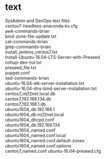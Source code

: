 # text
SysAdmin and DevOps text files  
centos7-headless-anaconda-ks.cfg  
awk-commands-brian  
bind-zone-file-update.txt  
cat-commands-brian  
grep-commands-brian  
install_jenkins_centos7.txt  
Install-Ubuntu-16.04-LTS-Server-with-Preseed  
nohup-dev-nul.txt  
preseed_file.txt  
puppet.conf  
sed-commands-brian  
ubuntu-16.04-elk-server-installation.txt  
ubuntu-16.04-dns-bind-server-installation.txt  
centos7_mj12net.local.db  
centos7_192.168.134.db  
centos7_192.168.1.db  
ubuntu1604_db.192.168.1  	
ubuntu1604_db.mj12net.local   
ubuntu1604_dhcpd.conf  	
ubuntu1604_db.192.168.134  	
ubuntu1604_named.conf  	
ubuntu1604_named.conf.local  	
ubuntu1604_named.conf.default-zones  	
ubuntu1604_named.conf.options  
centos7_named.conf
ubuntu-16.04-preseed.cfg
